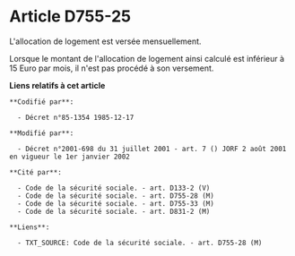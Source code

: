 # Article D755-25

L'allocation de logement est versée mensuellement.

Lorsque le montant de l'allocation de logement ainsi calculé est inférieur à 15 Euro par mois, il n'est pas procédé à son
versement.

**Liens relatifs à cet article**

	**Codifié par**:

	  - Décret n°85-1354 1985-12-17

	**Modifié par**:

	  - Décret n°2001-698 du 31 juillet 2001 - art. 7 () JORF 2 août 2001 en vigueur le 1er janvier 2002

	**Cité par**:

	  - Code de la sécurité sociale. - art. D133-2 (V)
	  - Code de la sécurité sociale. - art. D755-28 (M)
	  - Code de la sécurité sociale. - art. D755-33 (M)
	  - Code de la sécurité sociale. - art. D831-2 (M)

	**Liens**:

	  - TXT_SOURCE: Code de la sécurité sociale. - art. D755-28 (M)
